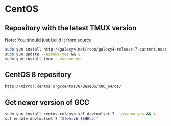 # CentOS

## Repository with the latest TMUX version

Note: You should just build it from source

```bash
sudo yum install http://galaxy4.net/repo/galaxy4-release-7-current.noarch.rpm --assume-yes && \
sudo yum update --assume-yes && \
sudo yum install tmux --assume-yes
```

## CentOS 8 repository

```bash
http://mirror.centos.org/centos/8/BaseOS/x86_64/os/
```
## Get newer version of GCC

```bash
sudo yum install centos-release-scl devtoolset-7 --assume-yes && \
scl enable devtoolset-7 "$(which $SHELL)"
```
